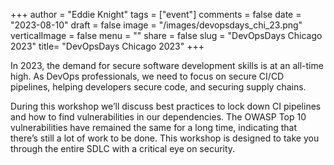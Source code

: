 +++
author = "Eddie Knight"
tags = ["event"]
comments = false
date = "2023-08-10"
draft = false
image = "/images/devopsdays_chi_23.png"
verticalImage = false
menu = ""
share = false
slug = "DevOpsDays Chicago 2023"
title= "DevOpsDays Chicago 2023"
+++

In 2023, the demand for secure software development skills is at an all-time high. As DevOps professionals, we need to focus on secure CI/CD pipelines, helping developers secure code, and securing supply chains.

During this workshop we’ll discuss best practices to lock down CI pipelines and how to find vulnerabilities in our dependencies. The OWASP Top 10 vulnerabilities have remained the same for a long time, indicating that there’s still a lot of work to be done. This workshop is designed to take you through the entire SDLC with a critical eye on security.

